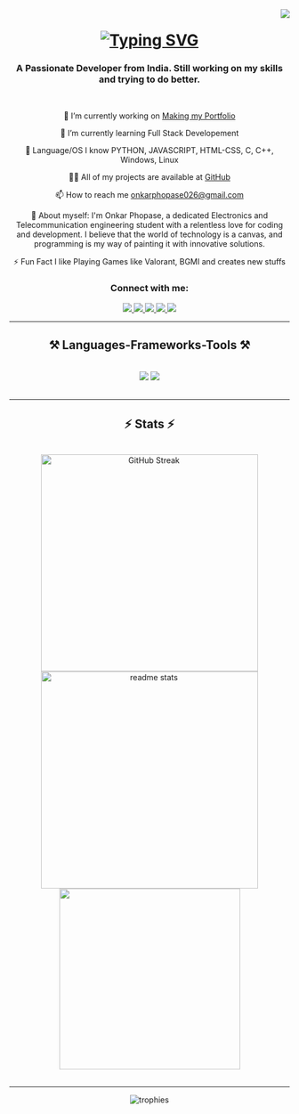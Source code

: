 <img align="right" src="https://visitor-badge.laobi.icu/badge?page_id=onkar38.onkar38" />

<h1 align="center">
   <a href="https://git.io/typing-svg"><img src="https://readme-typing-svg.herokuapp.com?font=Fira+Code&weight=500&size=35&pause=1000&width=500&height=70&lines=Hello+there!%F0%9F%91%8B;I'am+Onkar+Phopase!%F0%9F%98%8E" alt="Typing SVG" /></a>
<h3 align="center">A Passionate Developer from India. Still working on my skills and trying to do better.</h3>

<br/>

<div align="center">
 
 🔭 I’m currently working on <a href="https://github.com/onkar38/Face-Recognition-Based-Attendance-System">Making my Portfolio</a>
 
 🌱 I’m currently learning Full Stack Developement

 👯 Language/OS I know PYTHON, JAVASCRIPT, HTML-CSS, C, C++, Windows, Linux

 👨‍💻 All of my projects are available at <a href="https://github.com/CyberHunter8857">GitHub</a>

 📫 How to reach me <a href="mailto:onkarphopase026@gmail.com">onkarphopase026@gmail.com</a>

 📄 About myself: I'm Onkar Phopase, a dedicated Electronics and Telecommunication engineering student with a relentless love for coding and development. I believe that the world of technology is a canvas, and programming is my way of painting it with innovative solutions.

 ⚡ Fun Fact I like Playing Games like Valorant, BGMI and creates new stuffs

 </div>
 <h3 align="center">Connect with me:</h3>
<div align="center"> 
  <a href="mailto:onkarphopase026@gmail.com">
    <img src="https://img.shields.io/badge/Gmail-333333?style=for-the-badge&logo=gmail&logoColor=red" />
  </a>
  <a href="https://www.linkedin.com/in/onkar-phopase-62324b259?utm_source=share&utm_campaign=share_via&utm_content=profile&utm_medium=android_app" target="_blank">
    <img src="https://img.shields.io/badge/LinkedIn-0077B5?style=for-the-badge&logo=linkedin&logoColor=white" target="_blank" />
  </a>
  <a href="" target="_blank">
    <img src="https://img.shields.io/badge/Instagram-d62976?style=for-the-badge&logo=instagram&logoColor=white" target="_blank" />
  <a href="#" target="_blank">
  <a href="" target="_blank">
    <img src="https://img.shields.io/badge/Twitter(x)-000000?style=for-the-badge&logo=x&logoColor=white" target="_blank" />
  <a href="" target="_blank">
     <img src="https://img.shields.io/badge/Portfolio-FF5722?style=for-the-badge&logo=todoist&logoColor=white" target="_blank" /> <!-- sqlite, safari, google-chrome are other good icon options -->
  </a>
</div>

 <hr/>
 
<h2 align="center">⚒️ Languages-Frameworks-Tools ⚒️</h2>
<br/>
<div align="center">
    <img src="https://skillicons.dev/icons?i=bootstrap,html,css,vscode,github,figma,tailwind,git" />
    <img src="https://skillicons.dev/icons?i=python,javascript,typescript,c,cpp" /><br>
</div>

<br/>
<hr/>
<h2 align="center">⚡ Stats ⚡</h2>
<br>
<div align=center>
    <img width=390 src="https://streak-stats.demolab.com?user=onkar38&theme=react&border_radius=10" alt="GitHub Streak" />
  <img width=390 src="https://github-readme-stats.vercel.app/api?username=onkar38&theme=react&show_icons=true&hide_border=false&count_private=true&border_radius=10" alt="readme stats" />
  <br/>
  <img width=325 align="center" src="https://github-readme-stats.vercel.app/api/top-langs/?username=onkar3&theme=react&show_icons=true&hide_border=false&layout=compact" />
</div>
<br/>

<hr/>
<div align="center">
  <img src="https://github-profile-trophy.vercel.app/?username=onkar3&theme=onedark" alt="trophies">
</div>
